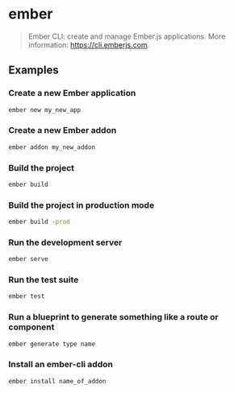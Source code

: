 # ember

> Ember CLI: create and manage Ember.js applications. More information: <https://cli.emberjs.com>.

## Examples

### Create a new Ember application

```bash
ember new my_new_app
```

### Create a new Ember addon

```bash
ember addon my_new_addon
```

### Build the project

```bash
ember build
```

### Build the project in production mode

```bash
ember build -prod
```

### Run the development server

```bash
ember serve
```

### Run the test suite

```bash
ember test
```

### Run a blueprint to generate something like a route or component

```bash
ember generate type name
```

### Install an ember-cli addon

```bash
ember install name_of_addon
```
